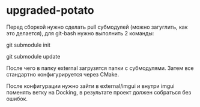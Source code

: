 # upgraded-potato

Перед сборкой нужно сделать pull субмодулей (можно загуглить, как это делается), для git-bash нужно выполнить 2 команды:

git submodule init

git submodule update

После чего в папку external загрузятся папки с субмодулями. Затем все стандартно конфигурируется через CMake.

После конфигурации нужно зайти в external/imgui и внутри imgui поменять ветку на Docking, в результате проект должен собраться без ошибок.